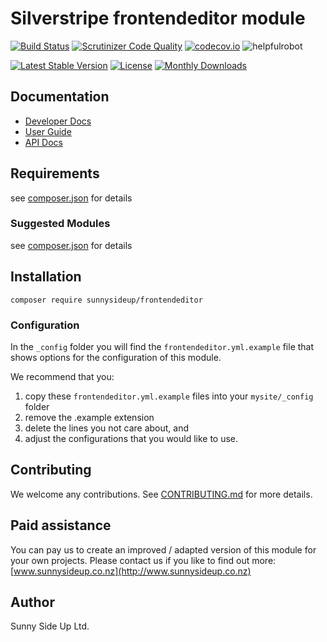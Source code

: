 # Silverstripe frontendeditor module
[![Build Status](https://travis-ci.org/sunnysideup/silverstripe-frontendeditor.svg?branch=master)](https://travis-ci.org/sunnysideup/silverstripe-frontendeditor)
[![Scrutinizer Code Quality](https://scrutinizer-ci.com/g/sunnysideup/silverstripe-frontendeditor/badges/quality-score.png?b=master)](https://scrutinizer-ci.com/g/sunnysideup/silverstripe-frontendeditor/?branch=master)
[![codecov.io](https://codecov.io/github/sunnysideup/silverstripe-frontendeditor/coverage.svg?branch=master)](https://codecov.io/github/sunnysideup/silverstripe-frontendeditor?branch=master)
![helpfulrobot](https://helpfulrobot.io/sunnysideup/frontendeditor/badge)

[![Latest Stable Version](https://poser.pugx.org/sunnysideup/frontendeditor/version)](https://packagist.org/packages/sunnysideup/frontendeditor)
[![License](https://poser.pugx.org/sunnysideup/frontendeditor/license)](https://packagist.org/packages/sunnysideup/frontendeditor)
[![Monthly Downloads](https://poser.pugx.org/sunnysideup/frontendeditor/d/monthly)](https://packagist.org/packages/sunnysideup/frontendeditor)


## Documentation



 * [Developer Docs](docs/en/INDEX.md)
 * [User Guide](docs/en/userguide.md)
 * [API Docs](http://docs.ssmods.com/sunnysideup/frontendeditor/classes.xhtml)

## Requirements



see [composer.json](composer.json) for details

### Suggested Modules



see [composer.json](composer.json) for details


## Installation


```
composer require sunnysideup/frontendeditor
```

### Configuration



In the `_config` folder you will find the `frontendeditor.yml.example`
file that shows options for the configuration of this module.

We recommend that you:

  1. copy these `frontendeditor.yml.example` files into your
`mysite/_config` folder
  2. remove the .example extension
  3. delete the lines you not care about, and
  4. adjust the configurations that you would like to use.


## Contributing



We welcome any contributions. See [CONTRIBUTING.md](CONTRIBUTING.md) for more details.

## Paid assistance



You can pay us to create an improved / adapted version of this module for your own projects.  Please contact us if you like to find out more: [www.sunnysideup.co.nz](http://www.sunnysideup.co.nz)

## Author



Sunny Side Up Ltd.
